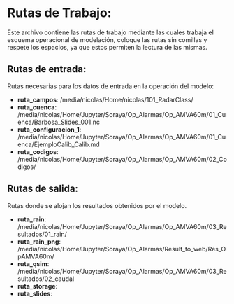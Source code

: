 # Rutas de Trabajo:

Este archivo contiene las rutas de trabajo mediante las cuales trabaja el
esquema operacional de modelación, coloque las rutas sin comillas y respete 
los espacios, ya que estos permiten la lectura de las mismas.

## Rutas de entrada:

Rutas necesarias para los datos de entrada en la operación del modelo:

- **ruta_campos**: /media/nicolas/Home/nicolas/101_RadarClass/
- **ruta_cuenca**: /media/nicolas/Home/Jupyter/Soraya/Op_Alarmas/Op_AMVA60m/01_Cuenca/Barbosa_Slides_001.nc
- **ruta_configuracion_1**: /media/nicolas/Home/Jupyter/Soraya/Op_Alarmas/Op_AMVA60m/01_Cuenca/EjemploCalib_Calib.md
- **ruta_codigos**: /media/nicolas/Home/Jupyter/Soraya/Op_Alarmas/Op_AMVA60m/02_Codigos/

## Rutas de salida:

Rutas donde se alojan los resultados obtenidos por el modelo.

- **ruta_rain**: /media/nicolas/Home/Jupyter/Soraya/Op_Alarmas/Op_AMVA60m/03_Resultados/01_rain/
- **ruta_rain_png**: /media/nicolas/Home/Jupyter/Soraya/Op_Alarmas/Result_to_web/Res_OpAMVA60m/
- **ruta_qsim**: /media/nicolas/Home/Jupyter/Soraya/Op_Alarmas/Op_AMVA60m/03_Resultados/02_caudal
- **ruta_storage**:
- **ruta_slides**:
